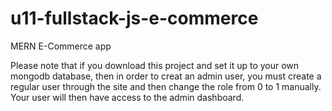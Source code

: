 # u11-fullstack-js-e-commerce

MERN E-Commerce app

Please note that if you download this project and set it up to your own mongodb database, then in order to creat an admin user, you must create a regular user through the site and then change the role from 0 to 1 manually. Your user will then have access to the admin dashboard.
